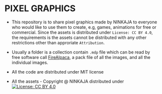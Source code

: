 # PIXEL GRAPHICS

* This repository is to share pixel graphics made by NINKAJA to everyone who would like to use them to create, e.g, games, animations for free or commercial. Since the assets is distributed under `License: CC BY 4.0`, the requirements is the assets cannot be distributed with any other restrictions other than approriate `Attribution`.

* Usually a folder is a collection contain `.mdp` file which can be read by free software call [FireAlpaca](http://firealpaca.com/), a pack file of all the images, and all the individual images.

* All the code are distributed under MIT license
* All the assets - Copyright @ NINKAJA distributed under [![License: CC BY 4.0](https://licensebuttons.net/l/by/4.0/80x15.png)](https://creativecommons.org/licenses/by/4.0/)